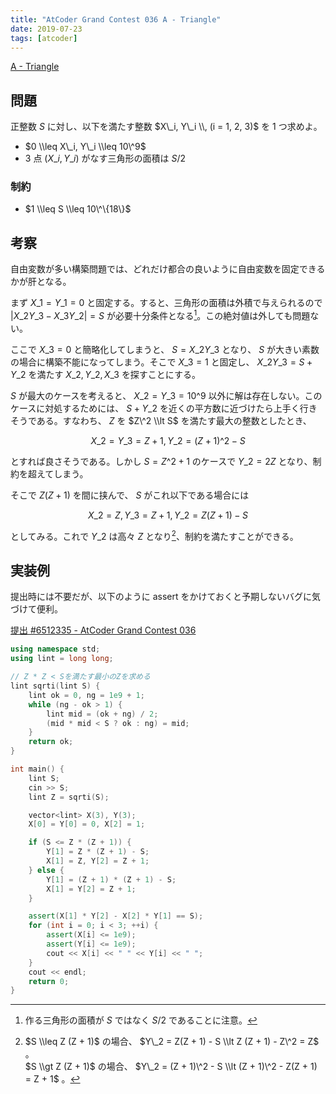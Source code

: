 ```yaml
---
title: "AtCoder Grand Contest 036 A - Triangle"
date: 2019-07-23
tags: [atcoder]
---
```


[A - Triangle](https://atcoder.jp/contests/agc036/tasks/agc036_a)

## 問題

正整数 $S$ に対し、以下を満たす整数 $X\_i, Y\_i \\, (i = 1, 2, 3)$ を 1 つ求めよ。

- $0 \\leq X\_i, Y\_i \\leq 10\^9$
- 3 点 $(X\_i, Y\_i)$ がなす三角形の面積は $S / 2$

### 制約

- $1 \\leq S \\leq 10\^\{18\}$

## 考察

自由変数が多い構築問題では、どれだけ都合の良いように自由変数を固定できるかが肝となる。

まず $X\_1 = Y\_1 = 0$ と固定する。すると、三角形の面積は外積で与えられるので $|X\_2 Y\_3 - X\_3 Y\_2| = S$ が必要十分条件となる[^1]。この絶対値は外しても問題ない。

[^1]: 作る三角形の面積が $S$ ではなく $S/2$ であることに注意。

ここで $X\_3 = 0$ と簡略化してしまうと、 $S = X\_2 Y\_3$ となり、 $S$ が大きい素数の場合に構築不能になってしまう。そこで $X\_3 = 1$ と固定し、 $X\_2 Y\_3 = S + Y\_2$ を満たす $X\_2, Y\_2, X\_3$ を探すことにする。

$S$ が最大のケースを考えると、 $X\_2 = Y\_3 = 10\^9$ 以外に解は存在しない。このケースに対処するためには、 $S + Y\_2$ を近くの平方数に近づけたら上手く行きそうである。すなわち、 $Z$ を $Z\^2 \\lt S$ を満たす最大の整数としたとき、

$$
X\_2 = Y\_3 = Z + 1, Y\_2 = (Z + 1)\^2 - S
$$

とすれば良さそうである。しかし $S = Z\^2 + 1$ のケースで $Y\_2=2Z$ となり、制約を超えてしまう。

そこで $Z (Z + 1)$ を間に挟んで、 $S$ がこれ以下である場合には

$$
X\_2 = Z, Y\_3 = Z + 1, Y\_2 = Z(Z + 1) - S
$$

としてみる。これで $Y\_2$ は高々 $Z$ となり[^2]、制約を満たすことができる。

[^2]:
    $S \\leq Z (Z + 1)$ の場合、 $Y\_2 = Z(Z + 1) - S \\lt Z (Z + 1) - Z\^2 = Z$ 。  
    $S \\gt Z (Z + 1)$ の場合、 $Y\_2 = (Z + 1)\^2 - S \\lt (Z + 1)\^2 - Z(Z + 1) = Z + 1$ 。

## 実装例

提出時には不要だが、以下のように assert をかけておくと予期しないバグに気づけて便利。

[提出 #6512335 - AtCoder Grand Contest 036](https://atcoder.jp/contests/agc036/submissions/6512335)

```cpp
using namespace std;
using lint = long long;

// Z * Z < Sを満たす最小のZを求める
lint sqrti(lint S) {
    lint ok = 0, ng = 1e9 + 1;
    while (ng - ok > 1) {
        lint mid = (ok + ng) / 2;
        (mid * mid < S ? ok : ng) = mid;
    }
    return ok;
}

int main() {
    lint S;
    cin >> S;
    lint Z = sqrti(S);

    vector<lint> X(3), Y(3);
    X[0] = Y[0] = 0, X[2] = 1;

    if (S <= Z * (Z + 1)) {
        Y[1] = Z * (Z + 1) - S;
        X[1] = Z, Y[2] = Z + 1;
    } else {
        Y[1] = (Z + 1) * (Z + 1) - S;
        X[1] = Y[2] = Z + 1;
    }

    assert(X[1] * Y[2] - X[2] * Y[1] == S);
    for (int i = 0; i < 3; ++i) {
        assert(X[i] <= 1e9);
        assert(Y[i] <= 1e9);
        cout << X[i] << " " << Y[i] << " ";
    }
    cout << endl;
    return 0;
}
```

